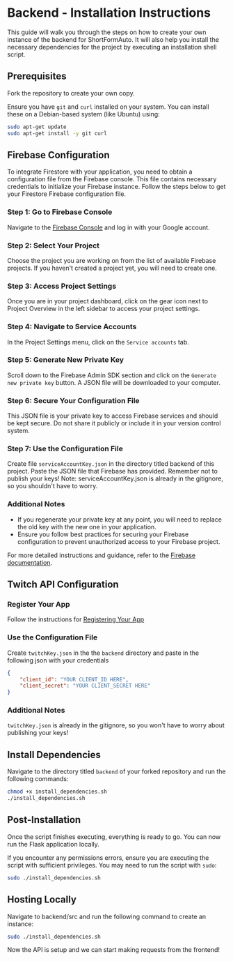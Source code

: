 # Backend - Installation Instructions

This guide will walk you through the steps on how to create your own instance of the backend for ShortFormAuto. It will also help you install the necessary dependencies for the project by executing an installation shell script.

## Prerequisites

Fork the repository to create your own copy.

Ensure you have `git` and `curl` installed on your system. You can install these on a Debian-based system (like Ubuntu) using:

```bash
sudo apt-get update
sudo apt-get install -y git curl
```

## Firebase Configuration 

To integrate Firestore with your application, you need to obtain a configuration file from the Firebase console. This file contains necessary credentials to initialize your Firebase instance. Follow the steps below to get your Firestore Firebase configuration file.

### Step 1: Go to Firebase Console

Navigate to the [Firebase Console](https://console.firebase.google.com/) and log in with your Google account.

### Step 2: Select Your Project

Choose the project you are working on from the list of available Firebase projects. If you haven't created a project yet, you will need to create one.

### Step 3: Access Project Settings

Once you are in your project dashboard, click on the gear icon next to Project Overview in the left sidebar to access your project settings.

### Step 4: Navigate to Service Accounts

In the Project Settings menu, click on the `Service accounts` tab.

### Step 5: Generate New Private Key

Scroll down to the Firebase Admin SDK section and click on the `Generate new private key` button. A JSON file will be downloaded to your computer.

### Step 6: Secure Your Configuration File

This JSON file is your private key to access Firebase services and should be kept secure. Do not share it publicly or include it in your version control system.

### Step 7: Use the Configuration File

Create file `serviceAccountKey.json` in the directory titled backend of this project.  Paste the JSON file that Firebase has provided. Remember not to publish your keys! Note: serviceAccountKey.json is already in the gitignore, so you shouldn't have to worry.

### Additional Notes

- If you regenerate your private key at any point, you will need to replace the old key with the new one in your application.
- Ensure you follow best practices for securing your Firebase configuration to prevent unauthorized access to your Firebase project.

For more detailed instructions and guidance, refer to the [Firebase documentation](https://firebase.google.com/docs).

## Twitch API Configuration

### Register Your App

Follow the instructions for [Registering Your App](https://dev.twitch.tv/docs/authentication/register-app/)

### Use the Configuration File

Create `twitchKey.json` in the the `backend` directory and paste in the following json with your credentials

```json
{
    "client_id": "YOUR CLIENT_ID HERE",
    "client_secret": "YOUR CLIENT_SECRET HERE"
}
```
### Additional Notes

`twitchKey.json` is already in the gitignore, so you won't have to worry about publishing your keys!


## Install Dependencies

Navigate to the directory titled `backend` of your forked repository and run the following commands:

```bash
chmod +x install_dependencies.sh
./install_dependencies.sh
```

## Post-Installation

Once the script finishes executing, everything is ready to go.  You can now run the Flask application locally.

If you encounter any permissions errors, ensure you are executing the script with sufficient privileges. You may need to run the script with `sudo`:

```bash
sudo ./install_dependencies.sh
```

## Hosting Locally

Navigate to backend/src and run the following command to create an instance:

```bash
sudo ./install_dependencies.sh
```

Now the API is setup and we can start making requests from the frontend!

